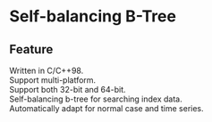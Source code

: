 # Self-balancing B-Tree
  
## Feature
Written in C/C++98.  
Support multi-platform.  
Support both 32-bit and 64-bit.  
Self-balancing b-tree for searching index data.   
Automatically adapt for normal case and time series.  
